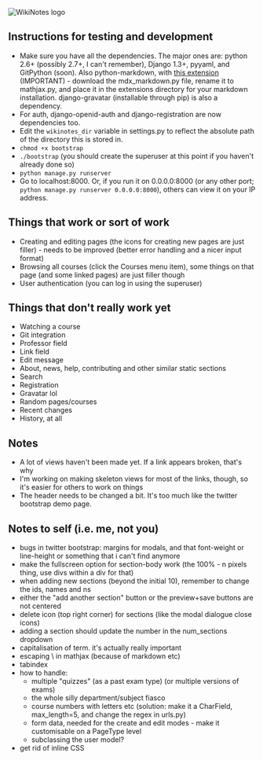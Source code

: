 ![WikiNotes logo](http://www.wikinotes.ca/logo_new.png)

Instructions for testing and development
----------------------------------------

* Make sure you have all the dependencies. The major ones are: python 2.6+ (possibly 2.7+, I can't remember), Django 1.3+, pyyaml, and GitPython (soon). Also python-markdown, with [this extension](https://github.com/mayoff/python-markdown-mathjax) (IMPORTANT) - download the mdx_markdown.py file, rename it to mathjax.py, and place it in the extensions directory for your markdown installation. django-gravatar (installable through pip) is also a dependency.
* For auth, django-openid-auth and django-registration are now dependencies too.
* Edit the `wikinotes_dir` variable in settings.py to reflect the absolute path of the directory this is stored in.
* `chmod +x bootstrap`
* `./bootstrap` (you should create the superuser at this point if you haven't already done so)
* `python manage.py runserver`
* Go to localhost:8000. Or, if you run it on 0.0.0.0:8000 (or any other port; `python manage.py runserver 0.0.0.0:8000`), others can view it on your IP address.

Things that work or sort of work
--------------------------------

* Creating and editing pages (the icons for creating new pages are just filler) - needs to be improved (better error handling and a nicer input format)
* Browsing all courses (click the Courses menu item), some things on that page (and some linked pages) are just filler though
* User authentication (you can log in using the superuser)

Things that don't really work yet
-----------------------------

* Watching a course
* Git integration
* Professor field
* Link field
* Edit message
* About, news, help, contributing and other similar static sections
* Search
* Registration
* Gravatar lol
* Random pages/courses
* Recent changes
* History, at all

Notes
-----

* A lot of views haven't been made yet. If a link appears broken, that's why
* I'm working on making skeleton views for most of the links, though, so it's easier for others to work on things
* The header needs to be changed a bit. It's too much like the twitter bootstrap demo page.

Notes to self (i.e. me, not you)
--------------------------------

* bugs in twitter bootstrap: margins for modals, and that font-weight or line-height or something that i can't find anymore
* make the fullscreen option for section-body work (the 100% - n pixels thing, use divs within a div for that)
* when adding new sections (beyond the initial 10), remember to change the ids, names and <span>n</span>s
* either the "add another section" button or the preview+save buttons are not centered 
* delete icon (top right corner) for sections (like the modal dialogue close icons)
* adding a section should update the number in the num_sections dropdown
* capitalisation of term. it's actually really important
* escaping \ in mathjax (because of markdown etc)
* tabindex
* how to handle:
	* multiple "quizzes" (as a past exam type) (or multiple versions of exams)
	* the whole silly department/subject fiasco
	* course numbers with letters etc (solution: make it a CharField, max_length=5, and change the regex in urls.py)
	* form data, needed for the create and edit modes - make it customisable on a PageType level
	* subclassing the user model?
* get rid of inline CSS
